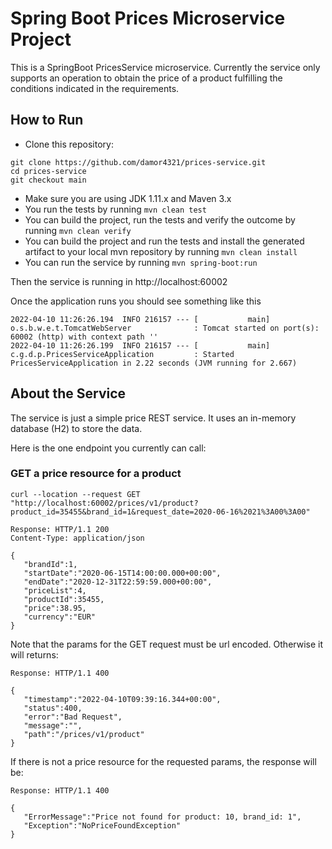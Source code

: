 # Spring Boot Prices Microservice Project

This is a SpringBoot PricesService microservice. Currently the service only supports an operation to obtain the price of a product fulfilling the conditions indicated in the requirements.   

## How to Run 

* Clone this repository:
```
git clone https://github.com/damor4321/prices-service.git
cd prices-service
git checkout main
```

* Make sure you are using JDK 1.11.x and Maven 3.x
* You run the tests by running ``mvn clean test``
* You can build the project, run the tests and verify the outcome by running ``mvn clean verify``
* You can build the project and run the tests and install the generated artifact to your local mvn repository by running ``mvn clean install``
* You can run the service by running ``mvn spring-boot:run``

Then the service is running in http://localhost:60002

Once the application runs you should see something like this

```
2022-04-10 11:26:26.194  INFO 216157 --- [           main] o.s.b.w.e.t.TomcatWebServer              : Tomcat started on port(s): 60002 (http) with context path ''
2022-04-10 11:26:26.199  INFO 216157 --- [           main] c.g.d.p.PricesServiceApplication         : Started PricesServiceApplication in 2.22 seconds (JVM running for 2.667)
```

## About the Service

The service is just a simple price REST service. It uses an in-memory database (H2) to store the data.

 
Here is the one endpoint you currently can call:


### GET a price resource for a product

```
curl --location --request GET "http://localhost:60002/prices/v1/product?product_id=35455&brand_id=1&request_date=2020-06-16%2021%3A00%3A00"

Response: HTTP/1.1 200
Content-Type: application/json

{
   "brandId":1,
   "startDate":"2020-06-15T14:00:00.000+00:00",
   "endDate":"2020-12-31T22:59:59.000+00:00",
   "priceList":4,
   "productId":35455,
   "price":38.95,
   "currency":"EUR"
}
```

Note that the params for the GET request must be url encoded. Otherwise it will returns:

```
Response: HTTP/1.1 400

{
   "timestamp":"2022-04-10T09:39:16.344+00:00",
   "status":400,
   "error":"Bad Request",
   "message":"",
   "path":"/prices/v1/product"
} 

```

If there is not a price resource for the requested params, the response will be:

```
Response: HTTP/1.1 400

{
   "ErrorMessage":"Price not found for product: 10, brand_id: 1",
   "Exception":"NoPriceFoundException"
}

```


